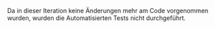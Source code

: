 Da in dieser Iteration keine Änderungen mehr am Code vorgenommen wurden, wurden die Automatisierten Tests nicht durchgeführt.





















